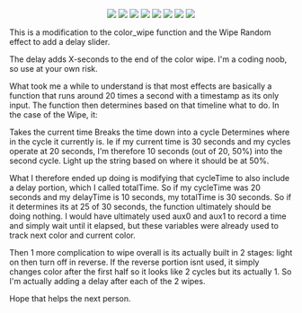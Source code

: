 <p align="center">
  <img src="/images/wled_logo_akemi.png">
  <a href="https://github.com/wled-dev/WLED/releases"><img src="https://img.shields.io/github/release/wled-dev/WLED.svg?style=flat-square"></a>
  <a href="https://raw.githubusercontent.com/wled-dev/WLED/main/LICENSE"><img src="https://img.shields.io/github/license/wled-dev/wled?color=blue&style=flat-square"></a>
  <a href="https://wled.discourse.group"><img src="https://img.shields.io/discourse/topics?colorB=blue&label=forum&server=https%3A%2F%2Fwled.discourse.group%2F&style=flat-square"></a>
  <a href="https://discord.gg/QAh7wJHrRM"><img src="https://img.shields.io/discord/473448917040758787.svg?colorB=blue&label=discord&style=flat-square"></a>
  <a href="https://kno.wled.ge"><img src="https://img.shields.io/badge/quick_start-wiki-blue.svg?style=flat-square"></a>
  <a href="https://github.com/Aircoookie/WLED-App"><img src="https://img.shields.io/badge/app-wled-blue.svg?style=flat-square"></a>
  <a href="https://gitpod.io/#https://github.com/wled-dev/WLED"><img src="https://img.shields.io/badge/Gitpod-ready--to--code-blue?style=flat-square&logo=gitpod"></a>

  </p>

This is a modification to the color_wipe function and the Wipe Random effect to add a delay slider.

The delay adds X-seconds to the end of the color wipe. I'm a coding noob, so use at your own risk.

What took me a while to understand is that most effects are basically a function that runs around 20 times a second with a timestamp as its only input. The function then determines based on that timeline what to do. In the case of the Wipe, it:

Takes the current time
Breaks the time down into a cycle
Determines where in the cycle it currently is. Ie if my current time is 30 seconds and my cycles operate at 20 seconds, I'm therefore 10 seconds (out of 20, 50%) into the second cycle.
Light up the string based on where it should be at 50%.

What I therefore ended up doing is modifying that cycleTime to also include a delay portion, which I called totalTime. So if my cycleTime was 20 seconds and my delayTime is 10 seconds, my totalTime is 30 seconds. So if it determines its at 25 of 30 seconds, the function ultimately should be doing nothing. I would have ultimately used aux0 and aux1 to record a time and simply wait until it elapsed, but these variables were already used to track next color and current color.

Then 1 more complication to wipe overall is its actually built in 2 stages: light on then turn off in reverse. If the reverse portion isnt used, it simply changes color after the first half so it looks like 2 cycles but its actually 1. So I'm actually adding a delay after each of the 2 wipes.

Hope that helps the next person.

